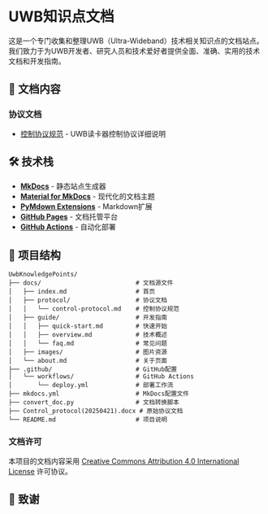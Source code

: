 # UWB知识点文档

这是一个专门收集和整理UWB（Ultra-Wideband）技术相关知识点的文档站点。我们致力于为UWB开发者、研究人员和技术爱好者提供全面、准确、实用的技术文档和开发指南。

## 📖 文档内容

### 协议文档
- [控制协议规范](docs/protocol/control-protocol.md) - UWB读卡器控制协议详细说明

## 🛠️ 技术栈

- **[MkDocs](https://www.mkdocs.org/)** - 静态站点生成器
- **[Material for MkDocs](https://squidfunk.github.io/mkdocs-material/)** - 现代化的文档主题
- **[PyMdown Extensions](https://facelessuser.github.io/pymdown-extensions/)** - Markdown扩展
- **[GitHub Pages](https://pages.github.com/)** - 文档托管平台
- **[GitHub Actions](https://github.com/features/actions)** - 自动化部署

## 📁 项目结构

```
UwbKnowledgePoints/
├── docs/                          # 文档源文件
│   ├── index.md                   # 首页
│   ├── protocol/                  # 协议文档
│   │   └── control-protocol.md    # 控制协议规范
│   ├── guide/                     # 开发指南
│   │   ├── quick-start.md         # 快速开始
│   │   ├── overview.md            # 技术概述
│   │   └── faq.md                 # 常见问题
│   ├── images/                    # 图片资源
│   └── about.md                   # 关于页面
├── .github/                       # GitHub配置
│   └── workflows/                 # GitHub Actions
│       └── deploy.yml             # 部署工作流
├── mkdocs.yml                     # MkDocs配置文件
├── convert_doc.py                 # 文档转换脚本
├── Control_protocol(20250421).docx # 原始协议文档
└── README.md                      # 项目说明
```

### 文档许可
本项目的文档内容采用 [Creative Commons Attribution 4.0 International License](https://creativecommons.org/licenses/by/4.0/) 许可协议。


## 🙏 致谢